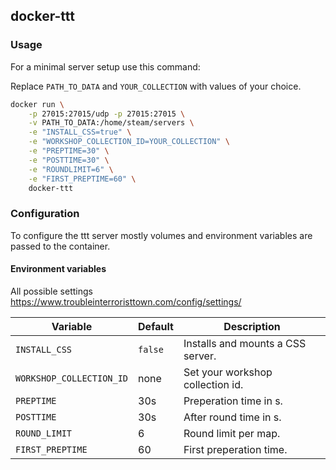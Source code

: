 ## docker-ttt

### Usage

For a minimal server setup use this command:

Replace `PATH_TO_DATA` and `YOUR_COLLECTION` with values of your choice.

```bash
docker run \
    -p 27015:27015/udp -p 27015:27015 \
    -v PATH_TO_DATA:/home/steam/servers \
    -e "INSTALL_CSS=true" \
    -e "WORKSHOP_COLLECTION_ID=YOUR_COLLECTION" \
    -e "PREPTIME=30" \
    -e "POSTTIME=30" \
    -e "ROUNDLIMIT=6" \
    -e "FIRST_PREPTIME=60" \
    docker-ttt
```

### Configuration

To configure the ttt server mostly volumes and environment variables are passed to the container.

#### Environment variables
All possible settings https://www.troubleinterroristtown.com/config/settings/

| Variable                 | Default | Description                       |
| ------------------------ | ------- | --------------------------------- |
| `INSTALL_CSS`            | `false` | Installs and mounts a CSS server. |
| `WORKSHOP_COLLECTION_ID` | none    | Set your workshop collection id.  |
| `PREPTIME`               | 30s     | Preperation time in s.            |
| `POSTTIME`               | 30s     | After round time in s.            |
| `ROUND_LIMIT`            | 6       | Round limit per map.              |
| `FIRST_PREPTIME`         | 60      | First preperation time.           |